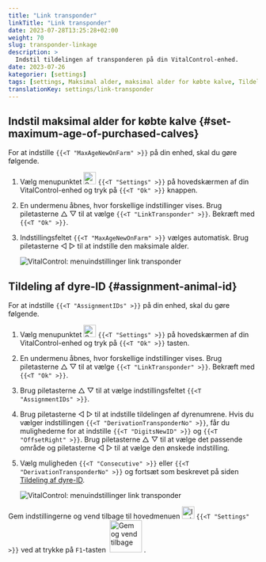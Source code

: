 ```yaml
---
title: "Link transponder"
linkTitle: "Link transponder"
date: 2023-07-28T13:25:28+02:00
weight: 70
slug: transponder-linkage
description: >
  Indstil tildelingen af transponderen på din VitalControl-enhed.
date: 2023-07-26
kategorier: [settings]
tags: [settings, Maksimal alder, maksimal alder for købte kalve, Tildeling af dyre-ID]
translationKey: settings/link-transponder
---
```

## Indstil maksimal alder for købte kalve {#set-maximum-age-of-purchased-calves}
For at indstille `{{<T "MaxAgeNewOnFarm" >}}` på din enhed, skal du gøre følgende.

1. Vælg menupunktet <img src="/icons/gear.svg" width="25" align="bottom" alt="Settings" /> `{{<T "Settings" >}}` på hovedskærmen af din VitalControl-enhed og tryk på `{{<T "Ok" >}}` knappen.

2. En undermenu åbnes, hvor forskellige indstillinger vises. Brug piletasterne △ ▽ til at vælge `{{<T "LinkTransponder" >}}`. Bekræft med `{{<T "Ok" >}}`.

3. Indstillingsfeltet `{{<T "MaxAgeNewOnFarm" >}}` vælges automatisk. Brug piletasterne ◁ ▷ til at indstille den maksimale alder.

    ![VitalControl: menuindstillinger link transponder](../images/maximumage.png "Købte kalves maksimale alder")

## Tildeling af dyre-ID {#assignment-animal-id}

For at indstille `{{<T "AssignmentIDs" >}}` på din enhed, skal du gøre følgende.

1. Vælg menupunktet <img src="/icons/gear.svg" width="25" align="bottom" alt="Settings" /> `{{<T "Settings" >}}` på hovedskærmen af din VitalControl-enhed og tryk på `{{<T "Ok" >}}` tasten.

2. En undermenu åbnes, hvor forskellige indstillinger vises. Brug piletasterne △ ▽ til at vælge `{{<T "LinkTransponder" >}}`. Bekræft med `{{<T "Ok" >}}`.

3. Brug piletasterne △ ▽ til at vælge indstillingsfeltet `{{<T "AssignmentIDs" >}}`.

4. Brug piletasterne ◁ ▷ til at indstille tildelingen af dyrenumrene. Hvis du vælger indstillingen `{{<T "DerivationTransponderNo" >}}`, får du mulighederne for at indstille `{{<T "DigitsNewID" >}}` og `{{<T "OffsetRight" >}}`. Brug piletasterne △ ▽ til at vælge det passende område og piletasterne ◁ ▷ til at vælge den ønskede indstilling.

5. Vælg muligheden `{{<T "Consecutive" >}}` eller `{{<T "DerivationTransponderNo" >}}` og fortsæt som beskrevet på siden [Tildeling af dyre-ID](../animal-registration/#assignment-animal-id).

    ![VitalControl: menuindstillinger link transponder](../images/assignmentanimalid.png "Tildeling af dyre-ID")

Gem indstillingerne og vend tilbage til hovedmenuen <img src="/icons/gear.svg" width="25" align="bottom" alt="Indstillinger" /> `{{<T "Settings" >}}` ved at trykke på `F1`-tasten &nbsp;<img src="/icons/footer/save_exit.svg" width="65" align="bottom" alt="Gem og vend tilbage" />&nbsp;.
